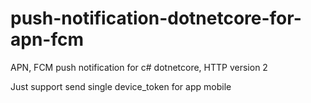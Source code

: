 # push-notification-dotnetcore-for-apn-fcm
APN, FCM push notification for c# dotnetcore, HTTP version 2


Just support send single device_token for app mobile